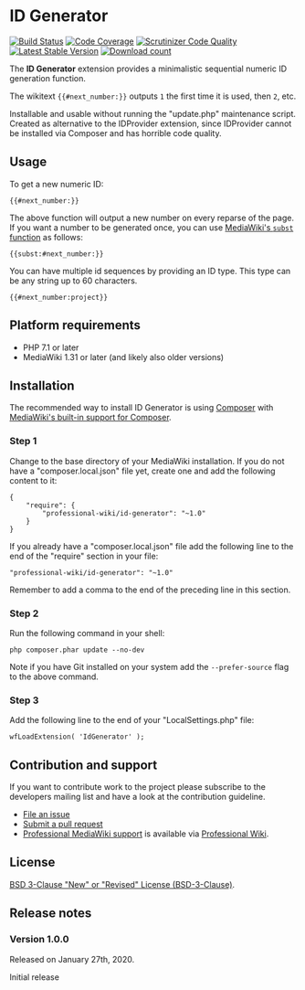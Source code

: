 # ID Generator

[![Build Status](https://travis-ci.org/ProfessionalWiki/IdGenerator.svg?branch=master)](https://travis-ci.org/ProfessionalWiki/IdGenerator)
[![Code Coverage](https://scrutinizer-ci.com/g/ProfessionalWiki/IdGenerator/badges/coverage.png?b=master)](https://scrutinizer-ci.com/g/ProfessionalWiki/IdGenerator/?branch=master)
[![Scrutinizer Code Quality](https://scrutinizer-ci.com/g/ProfessionalWiki/IdGenerator/badges/quality-score.png?b=master)](https://scrutinizer-ci.com/g/ProfessionalWiki/IdGenerator/?branch=master)
[![Latest Stable Version](https://poser.pugx.org/professional-wiki/id-generator/version.png)](https://packagist.org/packages/professional-wiki/id-generator)
[![Download count](https://poser.pugx.org/professional-wiki/id-generator/d/total.png)](https://packagist.org/packages/professional-wiki/id-generator)

The **ID Generator** extension provides a minimalistic sequential numeric ID generation function.

The wikitext `{{#next_number:}}` outputs `1` the first time it is used, then `2`, etc. 

Installable and usable without running the "update.php" maintenance script. Created as alternative to the IDProvider extension, since IDProvider cannot be installed via Composer and has horrible code quality.

## Usage

To get a new numeric ID:

    {{#next_number:}}

The above function will output a new number on every reparse of the page. If you want a number to be generated once,
you can use [MediaWiki's `subst` function](https://www.mediawiki.org/wiki/Help:Substitution) as follows:

    {{subst:#next_number:}}

You can have multiple id sequences by providing an ID type. This type can be any string up to 60 characters.

    {{#next_number:project}}

## Platform requirements

* PHP 7.1 or later
* MediaWiki 1.31 or later (and likely also older versions)

## Installation

The recommended way to install ID Generator is using [Composer](https://getcomposer.org) with
[MediaWiki's built-in support for Composer](https://professional.wiki/en/articles/installing-mediawiki-extensions-with-composer).

### Step 1

Change to the base directory of your MediaWiki installation. If you do not have a "composer.local.json" file yet,
create one and add the following content to it:

```
{
	"require": {
		"professional-wiki/id-generator": "~1.0"
	}
}
```

If you already have a "composer.local.json" file add the following line to the end of the "require"
section in your file:

    "professional-wiki/id-generator": "~1.0"

Remember to add a comma to the end of the preceding line in this section.

### Step 2

Run the following command in your shell:

    php composer.phar update --no-dev

Note if you have Git installed on your system add the `--prefer-source` flag to the above command.

### Step 3

Add the following line to the end of your "LocalSettings.php" file:

    wfLoadExtension( 'IdGenerator' );

## Contribution and support

If you want to contribute work to the project please subscribe to the developers mailing list and
have a look at the contribution guideline.

* [File an issue](https://github.com/ProfessionalWiki/IdGenerator/issues)
* [Submit a pull request](https://github.com/ProfessionalWiki/IdGenerator/pulls)
* [Professional MediaWiki support](https://professional.wiki/en/support) is available via [Professional Wiki](https://professional.wiki/).


## License

[BSD 3-Clause "New" or "Revised" License (BSD-3-Clause)](/COPYING).

## Release notes

### Version 1.0.0

Released on January 27th, 2020.

Initial release
